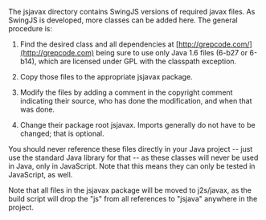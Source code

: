 The jsjavax directory contains SwingJS versions of required javax files. As SwingJS is developed, more classes can be added here. The general 
procedure is: 

1. Find the desired class and all dependencies at [http://grepcode.com/](http://grepcode.com) being sure to use only Java 1.6 files (6-b27 or 6-b14), which are licensed under GPL with the classpath exception.
   
2. Copy those files to the appropriate jsjavax package.

3. Modify the files by adding a comment in the copyright comment indicating their source, who has done the modification, and when that was done.
   
4. Change their package root jsjavax. Imports generally do not have to be changed; that is optional.
      
You should never reference these files directly in your Java project -- just use the standard Java library for that -- as these classes will never be used in Java, only in JavaScript. Note that this means they can only be
tested in JavaScript, as well.

Note that all files in the jsjavax package will be moved to j2s/javax, as the build script will drop the "js" from all references to "jsjava" anywhere in the project.




